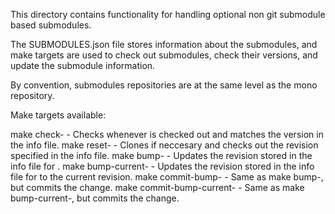 This directory contains functionality for handling optional non git submodule based submodules.

The SUBMODULES.json file stores information about the submodules, and make targets are used to check out submodules, check their versions, and update the submodule information.

By convention, submodules repositories are at the same level as the mono repository.

Make targets available:

make check-<module> - Checks whenever <module> is checked out and matches the version in the info file.
make reset-<module> - Clones <module>if neccesary and checks out the revision specified in the info file.
make bump-<module> - Updates the revision stored in the info file for <module>.
make bump-current-<module> - Updates the revision stored in the info file for <module> to the current revision.
make commit-bump-<module> - Same as make bump-<module>, but commits the change.
make commit-bump-current-<module> - Same as make bump-current-<module>, but commits the change.
